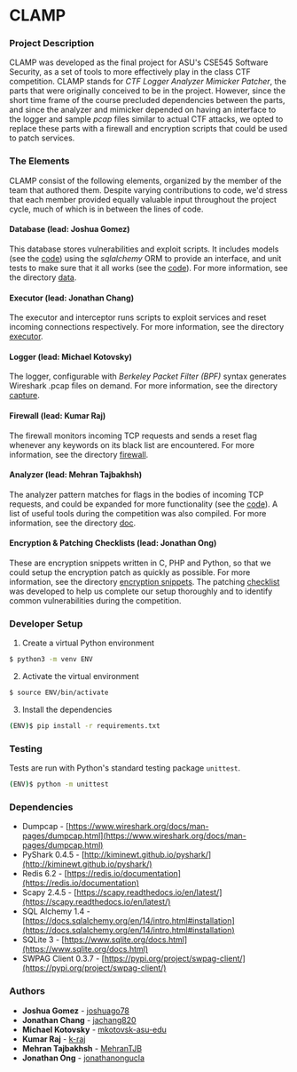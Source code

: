 # CLAMP

### Project Description

CLAMP was developed as the final project for ASU's CSE545 Software Security, as a set of tools to more effectively play in the class CTF competition. CLAMP stands for *CTF Logger Analyzer Mimicker Patcher*, the parts that were originally conceived to be in the project. However, since the short time frame of the course precluded dependencies between the parts, and since the analyzer and mimicker depended on having an interface to the logger and sample *pcap* files similar to actual CTF attacks, we opted to replace these parts with a firewall and encryption scripts that could be used to patch services.

### The Elements

CLAMP consist of the following elements, organized by the member of the team that authored them. Despite varying contributions to code, we'd stress that each member provided equally valuable input throughout the project cycle, much of which is in between the lines of code.

#### Database (lead: Joshua Gomez)

This database stores vulnerabilities and exploit scripts. It includes models (see the [code](models.py)) using the  *sqlalchemy* ORM to provide an interface, and unit tests to make sure that it all works (see the [code](testse.py)). For more information, see the directory [data](data/).

#### Executor (lead: Jonathan Chang)

The executor and interceptor runs scripts to exploit services and reset incoming connections respectively. For more information, see the directory [executor](executor/).

#### Logger (lead: Michael Kotovsky)

The logger, configurable with *Berkeley Packet Filter (BPF)* syntax generates Wireshark .pcap files on demand. For more information, see the directory [capture](capture/).

#### Firewall (lead: Kumar Raj)

The firewall monitors incoming TCP requests and sends a reset flag whenever any keywords on its black list are encountered. For more information, see the directory [firewall](firewall/).

#### Analyzer (lead: Mehran Tajbakhsh)

The analyzer pattern matches for flags in the bodies of incoming TCP requests, and could be expanded for more functionality (see the [code](analyzer.py)). A list of useful tools during the competition was also compiled. For more information, see the directory [doc](docs/).

#### Encryption & Patching Checklists (lead: Jonathan Ong)

These are encryption snippets written in C, PHP and Python, so that we could setup the encryption patch as quickly as possible. For more information, see the directory [encryption snippets](encryption%20snippets). The patching [checklist](https://docs.google.com/document/d/13cRbKB0WiuiLUDPpQ-4POr7_HJplsGUN54HbSIjyc6Y/edit?usp=sharing) was developed to help us complete our setup thoroughly and to identify common vulnerabilities during the competition.

### Developer Setup

1. Create a virtual Python environment

```bash
$ python3 -m venv ENV
```

2. Activate the virtual environment

```bash
$ source ENV/bin/activate
```

3. Install the dependencies

```bash
(ENV)$ pip install -r requirements.txt
```

### Testing

Tests are run with Python's standard testing package `unittest`.

```bash
(ENV)$ python -m unittest
```

### Dependencies

* Dumpcap - [https://www.wireshark.org/docs/man-pages/dumpcap.html](https://www.wireshark.org/docs/man-pages/dumpcap.html)
* PyShark 0.4.5 - [http://kiminewt.github.io/pyshark/](http://kiminewt.github.io/pyshark/)
* Redis 6.2 - [https://redis.io/documentation](https://redis.io/documentation)
* Scapy 2.4.5 - [https://scapy.readthedocs.io/en/latest/](https://scapy.readthedocs.io/en/latest/)
* SQL Alchemy 1.4 - [https://docs.sqlalchemy.org/en/14/intro.html#installation](https://docs.sqlalchemy.org/en/14/intro.html#installation)
* SQLite 3 - [https://www.sqlite.org/docs.html](https://www.sqlite.org/docs.html)
* SWPAG Client 0.3.7 - [https://pypi.org/project/swpag-client/](https://pypi.org/project/swpag-client/)

### Authors

* **Joshua Gomez** - [joshuago78](https://github.com/joshuago78)
* **Jonathan Chang** - [jachang820](https://github.com/jachang820)
* **Michael Kotovsky** - [mkotovsk-asu-edu](https://github.com/mkotovsk-asu-edu)
* **Kumar Raj** - [k-raj](https://github.com/k-raj)
* **Mehran Tajbakhsh** - [MehranTJB](https://github.com/MehranTJB)
* **Jonathan Ong** - [jonathanongucla](https://github.com/jonathanongucla)
